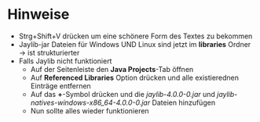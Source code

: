 # Hinweise
- Strg+Shift+V drücken um eine schönere Form des Textes zu bekommen
- Jaylib-jar Dateien für Windows UND Linux sind jetzt im **libraries** Ordner -> ist strukturierter
- Falls Jaylib nicht funktioniert
    - Auf der Seitenleiste den **Java Projects**-Tab öffnen
    - Auf **Referenced Libraries** Option drücken und alle existierednen Einträge entfernen
    - Auf das **+**-Symbol drücken und die *jaylib-4.0.0-0.jar* und *jaylib-natives-windows-x86_64-4.0.0-0.jar* Dateien hinzufügen
    - Nun sollte alles wieder funktionieren
